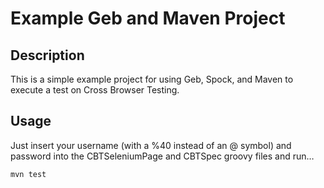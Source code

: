 # Example Geb and Maven Project



## Description

This is a simple example project for using Geb, Spock, and Maven to execute a test on Cross Browser Testing.

## Usage

Just insert your username (with a %40 instead of an @ symbol) and password into the CBTSeleniumPage and CBTSpec groovy files and run…

    mvn test


